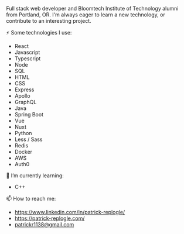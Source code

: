 Full stack web developer and Bloomtech Institute of Technology alumni from Portland, OR. I'm always eager to learn a new technology, or contribute to an interesting project. 

⚡ Some technologies I use: 

  - React  
  - Javascript 
  - Typescript
  - Node
  - SQL 
  - HTML 
  - CSS  
  - Express 
  - Apollo 
  - GraphQL 
  - Java
  - Spring Boot
  - Vue
  - Nuxt
  - Python
  - Less / Sass
  - Redis
  - Docker
  - AWS
  - Auth0
  
 🌱 I’m currently learning:
 
  - C++
  
📫 How to reach me:
 - https://www.linkedin.com/in/patrick-replogle/
 - https://patrick-replogle.com/
 - patrickr1138@gmail.com

<!--
**patrick-replogle/patrick-replogle** is a ✨ _special_ ✨ repository because its `README.md` (this file) appears on your GitHub profile.

Here are some ideas to get you started:

- 🔭 I’m currently working on ...
- 🌱 I’m currently learning ...
- 👯 I’m looking to collaborate on ...
- 🤔 I’m looking for help with ...
- 💬 Ask me about ...
- 📫 How to reach me: ...
- 😄 Pronouns: ...
- ⚡ Fun fact: ...
-->
